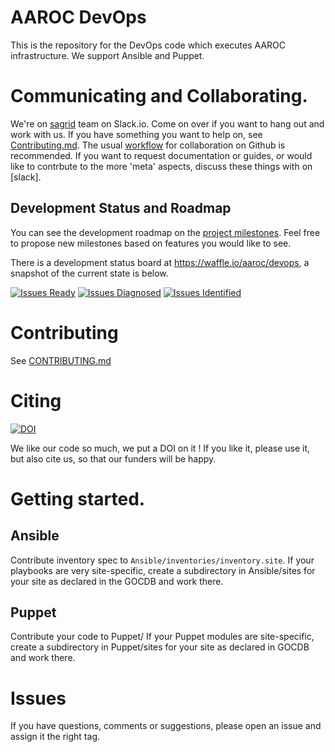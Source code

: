 # AAROC DevOps

This is the repository for the DevOps code which executes AAROC infrastructure. We support Ansible and Puppet.

# Communicating and Collaborating.

We're on [sagrid](https://sagrid.slack.com) team on Slack.io. Come on over if you want to hang out and work with us. If you have something you want to help on, see [Contributing.md](CONTRIBUTING.md). The usual [workflow](https://guides.github.com/introduction/flow/index.html) for collaboration on Github is recommended. If you want to request documentation or guides, or would like to contrbute to the more 'meta' aspects, discuss these things with on [slack].

## Development Status and Roadmap

You can see the development roadmap on the [project milestones](../../milestones). Feel free to propose new milestones based on features you would like to see. 

There is a development status board at https://waffle.io/aaroc/devops, a snapshot of the current state is below.

[![Issues Ready](https://badge.waffle.io/aaroc/devops.svg?label=ready&title=Ready)](http://waffle.io/aaroc/devops)
[![Issues Diagnosed](https://badge.waffle.io/aaroc/devops.svg?label=ready&title=Diagnosed)](http://waffle.io/aaroc/devops)
[![Issues Identified](https://badge.waffle.io/aaroc/devops.svg?label=ready&title=Identified)](http://waffle.io/aaroc/devops)



# Contributing

See [CONTRIBUTING.md](CONTRIBUTING.md)

# Citing
[![DOI](https://zenodo.org/badge/1514/AAROC/DevOps.png)](http://dx.doi.org/10.5281/zenodo.11914)

We like our code so much, we put a DOI on it ! If you like it, please use it, but also cite us, so that our funders will be happy. 

# Getting started.

## Ansible
Contribute inventory spec to `Ansible/inventories/inventory.site`. If your playbooks are very site-specific, create a subdirectory in Ansible/sites for your site as declared in the GOCDB and work there.

## Puppet
Contribute your code to Puppet/ If your Puppet modules are site-specific, create a subdirectory in Puppet/sites for your site as declared in GOCDB and work there.

# Issues

If you have questions, comments or suggestions, please open an issue and assign it the right tag.
